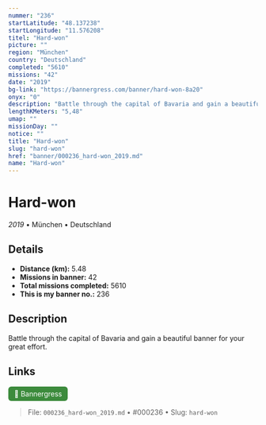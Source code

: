 ```yaml
---
nummer: "236"
startLatitude: "48.137238"
startLongitude: "11.576208"
titel: "Hard-won"
picture: ""
region: "München"
country: "Deutschland"
completed: "5610"
missions: "42"
date: "2019"
bg-link: "https://bannergress.com/banner/hard-won-8a20"
onyx: "0"
description: "Battle through the capital of Bavaria and gain a beautiful banner for your great effort."
lengthKMeters: "5,48"
umap: ""
missionDay: ""
notice: ""
title: "Hard-won"
slug: "hard-won"
href: "banner/000236_hard-won_2019.md"
name: "Hard-won"
---
```

# Hard-won

*2019* • München • Deutschland





## Details
- **Distance (km):** 5.48
- **Missions in banner:** 42
- **Total missions completed:** 5610
- **This is my banner no.:** 236



## Description
Battle through the capital of Bavaria and gain a beautiful banner for your great effort.



## Links
<a href="https://bannergress.com/banner/hard-won-8a20" target="_blank" style="display:inline-block;margin-right:8px;padding:6px 12px;background:#3c8b3c;color:#fff;text-decoration:none;border-radius:6px;">🔗 Bannergress</a>



> File: `000236_hard-won_2019.md`
> • #000236
> • Slug: `hard-won`
